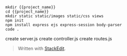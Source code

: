 ```console
mkdir {{project_name}}
cd {{project_name}}
mkdir static static/images static/css views
npm init
npm install express ejs express-session body-parser
code .
```
create server.js
create controller.js
create routes.js


> Written with [StackEdit](https://stackedit.io/).
<!--stackedit_data:
eyJoaXN0b3J5IjpbMTU3NjQ4NDY0OCw3MzA5OTgxMTZdfQ==
-->